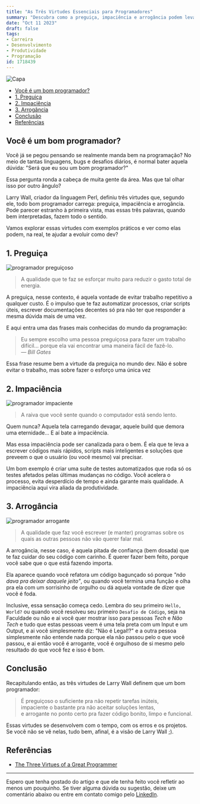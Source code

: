 ```yaml
---
title: "As Três Virtudes Essenciais para Programadores"
summary: "Descubra como a preguiça, impaciência e arrogância podem levar à excelência na programação. Saiba como essas características são cruciais para a inovação, eficiência e confiança no desenvolvimento de software."
date: "Oct 11 2023"
draft: false
tags:
- Carreira
- Desenvolvimento
- Produtividade
- Programação
id: 1718439
---
```


![Capa](https://i.imgur.com/n53IPTD.webp)

- [Você é um bom programador?](#você-é-um-bom-programador)
- [1. Preguiça](#1-preguiça)
- [2. Impaciência](#2-impaciência)
- [3. Arrogância](#3-arrogância)
- [Conclusão](#conclusão)
- [Referências](#referências)

## Você é um bom programador?

Você já se pegou pensando se realmente manda bem na programação? No meio de tantas linguagens, bugs e desafios diários, é normal bater aquela dúvida: "Será que eu sou um bom programador?"

Essa pergunta ronda a cabeça de muita gente da área. Mas que tal olhar isso por outro ângulo?

Larry Wall, criador da linguagem Perl, definiu três virtudes que, segundo ele, todo bom programador carrega: preguiça, impaciência e arrogância. Pode parecer estranho à primeira vista, mas essas três palavras, quando bem interpretadas, fazem todo o sentido.

Vamos explorar essas virtudes com exemplos práticos e ver como elas podem, na real, te ajudar a evoluir como dev?

## 1. Preguiça

![programador preguiçoso](https://i.imgur.com/VtF0cpk.webp)

> A qualidade que te faz se esforçar muito para reduzir o gasto total de energia.

A preguiça, nesse contexto, é aquela vontade de evitar trabalho repetitivo a qualquer custo. É o impulso que te faz automatizar processos, criar scripts úteis, escrever documentações decentes só pra não ter que responder a mesma dúvida mais de uma vez.

E aqui entra uma das frases mais conhecidas do mundo da programação:

> Eu sempre escolho uma pessoa preguiçosa para fazer um trabalho difícil… porque ela vai encontrar uma maneira fácil de fazê-lo.<br>
> — <cite>Bill Gates</cite>

Essa frase resume bem a virtude da preguiça no mundo dev. Não é sobre evitar o trabalho, mas sobre fazer o esforço uma única vez

## 2. Impaciência

![programador impaciente](https://i.imgur.com/j3koCJ8.webp)

> A raiva que você sente quando o computador está sendo lento.

Quem nunca? Aquela tela carregando devagar, aquele build que demora uma eternidade... E aí bate a impaciência.

Mas essa impaciência pode ser canalizada para o bem. É ela que te leva a escrever códigos mais rápidos, scripts mais inteligentes e soluções que preveem o que o usuário (ou você mesmo) vai precisar.

Um bom exemplo é criar uma suíte de testes automatizados que roda só os testes afetados pelas últimas mudanças no código. Você acelera o processo, evita desperdício de tempo e ainda garante mais qualidade. A impaciência aqui vira aliada da produtividade.

## 3. Arrogância

![programador arrogante](https://i.imgur.com/B3xzH5z.webp)

> A qualidade que faz você escrever (e manter) programas sobre os quais as outras pessoas não vão querer falar mal.

A arrogância, nesse caso, é aquela pitada de confiança (bem dosada) que te faz cuidar do seu código com carinho. É querer fazer bem feito, porque você sabe que o que está fazendo importa.

Ela aparece quando você refatora um código bagunçado só porque _"não dava pra deixar daquele jeito"_, ou quando você termina uma função e olha pra ela com um sorrisinho de orgulho ou dá aquela vontade de dizer que você é foda.

Inclusive, essa sensação começa cedo. Lembra do seu primeiro `Hello, World?` ou quando você resolveu seu primeiro `Desafio de Código`, seja na Faculdade ou não e ai você quer mostrar isso para pessoas _Tech_ e _Não Tech_ e tudo que estas pessoas veem é uma tela preta com um Input e um Output, e ai você simplesmente diz: "Não é Legal!?" e a outra pessoa simplesmente não entende nada porque ela não passou pelo o que você passou, e ai então você é arrogante, você é orgulhoso de si mesmo pelo resultado do que você fez e isso é bom.

## Conclusão

Recapitulando então, as três virtudes de Larry Wall definem que um bom programador:

> É preguiçoso o suficiente pra não repetir tarefas inúteis,<br>
> impaciente o bastante pra não aceitar soluções lentas,<br>
> e arrogante no ponto certo pra fazer código bonito, limpo e funcional.

Essas virtudes se desenvolvem com o tempo, com os erros e os projetos. Se você não se vê nelas, tudo bem, afinal, é a visão de Larry Wall ;).

## Referências

- [The Three Virtues of a Great Programmer](https://thethreevirtues.com/)

---

Espero que tenha gostado do artigo e que ele tenha feito você refletir ao menos um pouquinho. Se tiver alguma dúvida ou sugestão, deixe um comentário abaixo ou entre em contato comigo pelo [LinkedIn](https://www.linkedin.com/in/ryan25/).
